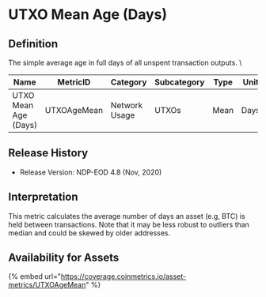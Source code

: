 # UTXO Mean Age (Days)

## Definition

The simple average age in full days of all unspent transaction outputs. \


| Name                 | MetricID    | Category      | Subcategory | Type | Unit | Interval |
| -------------------- | ----------- | ------------- | ----------- | ---- | ---- | -------- |
| UTXO Mean Age (Days) | UTXOAgeMean | Network Usage | UTXOs       | Mean | Days | 1 day    |

## Release History

* Release Version: NDP-EOD 4.8 (Nov, 2020)

## Interpretation

This metric calculates the average number of days an asset (e.g, BTC) is held between transactions. Note that it may be less robust to outliers than median and could be skewed by older addresses.

## Availability for Assets

{% embed url="https://coverage.coinmetrics.io/asset-metrics/UTXOAgeMean" %}
